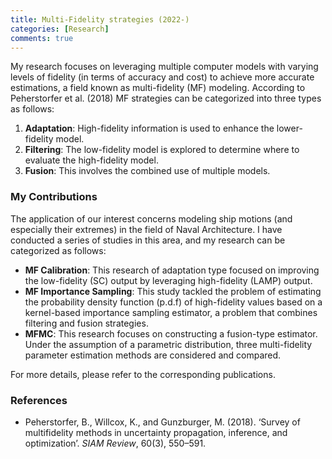 ```yaml
---
title: Multi-Fidelity strategies (2022-)
categories: [Research]
comments: true
---
```



My research focuses on leveraging multiple computer models with varying levels of fidelity (in terms of accuracy and cost) to achieve more accurate estimations, a field known as multi-fidelity (MF) modeling. 
According to Peherstorfer et al. (2018) MF strategies can be categorized into three types as follows:

1. **Adaptation**: High-fidelity information is used to enhance the lower-fidelity model.
2. **Filtering**: The low-fidelity model is explored to determine where to evaluate the high-fidelity model.
3. **Fusion**: This involves the combined use of multiple models.

### My Contributions

The application of our interest concerns modeling ship motions (and especially their extremes) in the field of Naval Architecture. I have conducted a series of studies in this area, and my research can be categorized as follows:

- **MF Calibration**: This research of adaptation type focused on improving the low-fidelity (SC) output by leveraging high-fidelity (LAMP) output.
- **MF Importance Sampling**: This study tackled the problem of estimating the probability density function (p.d.f) of high-fidelity values based on a kernel-based importance sampling estimator, a problem that combines filtering and fusion strategies.
- **MFMC**: This research focuses on constructing a fusion-type estimator. Under the assumption of a parametric distribution, three multi-fidelity parameter estimation methods are considered and compared.

For more details, please refer to the corresponding publications.

### References

- Peherstorfer, B., Willcox, K., and Gunzburger, M. (2018). ‘Survey of multifidelity methods in uncertainty propagation, inference, and optimization’. *SIAM Review*, 60(3), 550–591.